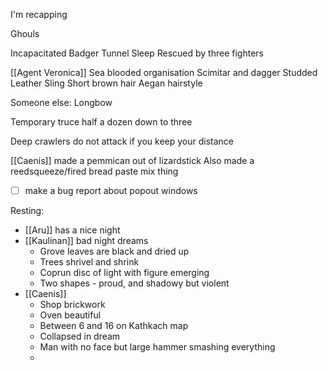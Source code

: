 I'm recapping

Ghouls

Incapacitated
Badger
Tunnel 
Sleep
Rescued by three fighters

[[Agent Veronica]]
	Sea blooded organisation
	Scimitar and dagger
	Studded Leather
	Sling
	Short brown hair
	Aegan hairstyle

Someone else:
	Longbow




Temporary truce 
half a dozen down to three

Deep crawlers do not attack if you keep your distance


[[Caenis]] made a pemmican out of lizardstick
	Also made a reedsqueeze/fired bread paste mix thing

- [ ] make a bug report about popout windows


Resting:
- [[Aru]] has a nice night
- [[Kaulinan]] bad night dreams
	- Grove leaves are black and dried up
	- Trees shrivel and shrink
	- Coprun disc of light with figure emerging
	- Two shapes - proud, and shadowy but violent
- [[Caenis]]
	- Shop brickwork
	- Oven beautiful
	- Between 6 and 16 on Kathkach map
	- Collapsed in dream
	- Man with no face but large hammer smashing everything 
	- 









